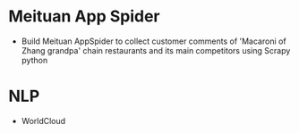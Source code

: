 # Meituan App Spider 
- Build Meituan AppSpider to collect customer comments of 'Macaroni of Zhang grandpa' chain restaurants and its main competitors using Scrapy python

# NLP
- WorldCloud
